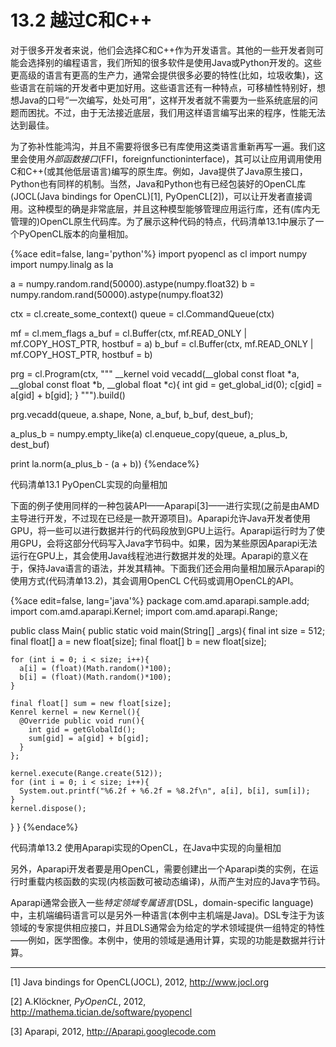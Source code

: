 # 13.2 越过C和C++

对于很多开发者来说，他们会选择C和C++作为开发语言。其他的一些开发者则可能会选择别的编程语言，我们所知的很多软件是使用Java或Python开发的。这些更高级的语言有更高的生产力，通常会提供很多必要的特性(比如，垃圾收集)，这些语言在前端的开发者中更加好用。这些语言还有一种特点，可移植性特别好，想想Java的口号“一次编写，处处可用”，这样开发者就不需要为一些系统底层的问题而困扰。不过，由于无法接近底层，我们用这样语言编写出来的程序，性能无法达到最佳。

为了弥补性能鸿沟，并且不需要将很多已有库使用这类语言重新再写一遍。我们这里会使用*外部函数接口*(FFI，foreignfunctioninterface)，其可以让应用调用使用C和C++(或其他低层语言)编写的原生库。例如，Java提供了Java原生接口，Python也有同样的机制。当然，Java和Python也有已经包装好的OpenCL库(JOCL(Java bindings for OpenCL)[1], PyOpenCL[2])，可以让开发者直接调用。这种模型的确是非常底层，并且这种模型能够管理应用运行库，还有(库内无管理的)OpenCL原生代码库。为了展示这种代码的特点，代码清单13.1中展示了一个PyOpenCL版本的向量相加。

{%ace edit=false, lang='python'%}
import pyopencl as cl
import numpy
import numpy.linalg as la

a = numpy.random.rand(50000).astype(numpy.float32)
b = numpy.random.rand(50000).astype(numpy.float32)

ctx = cl.create_some_context()
queue = cl.CommandQueue(ctx)

mf = cl.mem_flags
a_buf = cl.Buffer(ctx, mf.READ_ONLY | mf.COPY_HOST_PTR, hostbuf = a)
b_buf = cl.Buffer(ctx, mf.READ_ONLY | mf.COPY_HOST_PTR, hostbuf = b)

prg = cl.Program(ctx, """
	__kernel void vecadd(__global const float *a,
    					 __global const float *b,
                         __global float *c){
    int gid = get_global_id(0);
    c[gid] = a[gid] + b[gid];
    }
	""").build()
    
prg.vecadd(queue, a.shape, None, a_buf, b_buf, dest_buf);

a_plus_b = numpy.empty_like(a)
cl.enqueue_copy(queue, a_plus_b, dest_buf)

print la.norm(a_plus_b - (a + b))
{%endace%}

代码清单13.1 PyOpenCL实现的向量相加

下面的例子使用同样的一种包装API——Aparapi[3]——进行实现(之前是由AMD主导进行开发，不过现在已经是一款开源项目)。Aparapi允许Java开发者使用GPU，将一些可以进行数据并行的代码段放到GPU上运行。Aparapi运行时为了使用GPU，会将这部分代码写入Java字节码中。如果，因为某些原因Aparapi无法运行在GPU上，其会使用Java线程池进行数据并发的处理。Aparapi的意义在于，保持Java语言的语法，并发其精神。下面我们还会用向量相加展示Aparapi的使用方式(代码清单13.2)，其会调用OpenCL C代码或调用OpenCL的API。

{%ace edit=false, lang='java'%}
package com.amd.aparapi.sample.add;
import com.amd.aparapi.Kernel;
import com.amd.aparapi.Range;

public class Main{
  public static void main(String[] _args){
    final int size = 512;
    final float[] a = new float[size];
    final float[] b = new float[size];
    
    for (int i = 0; i < size; i++){
      a[i] = (float)(Math.random()*100);
      b[i] = (float)(Math.random()*100);
    }
    
    final float[] sum = new float[size];
    Kenrel kernel = new Kernel(){
      @Override public void run(){
        int gid = getGlobalId();
        sum[gid] = a[gid] + b[gid];
      }
    };
    
    kernel.execute(Range.create(512));
    for (int i = 0; i < size; i++){
      System.out.printf("%6.2f + %6.2f = %8.2f\n", a[i], b[i], sum[i]);
    }
    kernel.dispose();
  }
}
{%endace%}

代码清单13.2 使用Aparapi实现的OpenCL，在Java中实现的向量相加

另外，Aparapi开发者要是用OpenCL，需要创建出一个Aparapi类的实例，在运行时重载内核函数的实现(内核函数可被动态编译)，从而产生对应的Java字节码。

Aparapi通常会嵌入一些*特定领域专属语言*(DSL，domain-specific language)中，主机端编码语言可以是另外一种语言(本例中主机端是Java)。DSL专注于为该领域的专家提供相应接口，并且DLS通常会为给定的学术领域提供一组特定的特性——例如，医学图像。本例中，使用的领域是通用计算，实现的功能是数据并行计算。

------

[1] Java bindings for OpenCL(JOCL), 2012, http://www.jocl.org

[2] A.Klöckner, *PyOpenCL*, 2012, http://mathema.tician.de/software/pyopencl

[3] Aparapi, 2012, http://Aparapi.googlecode.com

